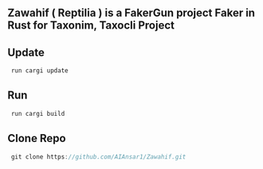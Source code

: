 ## Zawahif ( Reptilia ) is a FakerGun project Faker in Rust for Taxonim, Taxocli Project


## Update

```rust
 run cargi update
```


## Run

```rust
 run cargi build
```


## Clone Repo

```rust
 git clone https://github.com/AIAnsar1/Zawahif.git
```